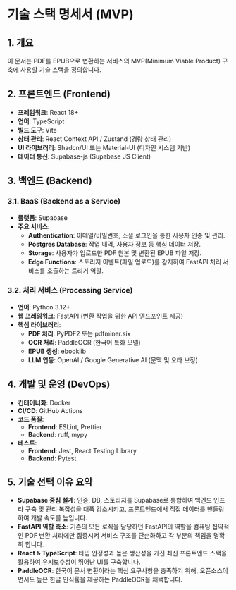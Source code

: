 # 기술 스택 명세서 (MVP)

## 1. 개요
이 문서는 PDF를 EPUB으로 변환하는 서비스의 MVP(Minimum Viable Product) 구축에 사용할 기술 스택을 정의합니다.

## 2. 프론트엔드 (Frontend)
- **프레임워크**: React 18+
- **언어**: TypeScript
- **빌드 도구**: Vite
- **상태 관리**: React Context API / Zustand (경량 상태 관리)
- **UI 라이브러리**: Shadcn/UI 또는 Material-UI (디자인 시스템 기반)
- **데이터 통신**: Supabase-js (Supabase JS Client)

## 3. 백엔드 (Backend)

### 3.1. BaaS (Backend as a Service)
- **플랫폼**: Supabase
- **주요 서비스**:
    - **Authentication**: 이메일/비밀번호, 소셜 로그인을 통한 사용자 인증 및 관리.
    - **Postgres Database**: 작업 내역, 사용자 정보 등 핵심 데이터 저장.
    - **Storage**: 사용자가 업로드한 PDF 원본 및 변환된 EPUB 파일 저장.
    - **Edge Functions**: 스토리지 이벤트(파일 업로드)를 감지하여 FastAPI 처리 서비스를 호출하는 트리거 역할.

### 3.2. 처리 서비스 (Processing Service)
- **언어**: Python 3.12+
- **웹 프레임워크**: FastAPI (변환 작업을 위한 API 엔드포인트 제공)
- **핵심 라이브러리**:
    - **PDF 처리**: PyPDF2 또는 pdfminer.six
    - **OCR 처리**: PaddleOCR (한국어 특화 모델)
    - **EPUB 생성**: ebooklib
    - **LLM 연동**: OpenAI / Google Generative AI (문맥 및 오타 보정)

## 4. 개발 및 운영 (DevOps)
- **컨테이너화**: Docker
- **CI/CD**: GitHub Actions
- **코드 품질**:
    - **Frontend**: ESLint, Prettier
    - **Backend**: ruff, mypy
- **테스트**:
    - **Frontend**: Jest, React Testing Library
    - **Backend**: Pytest

## 5. 기술 선택 이유 요약
- **Supabase 중심 설계**: 인증, DB, 스토리지를 Supabase로 통합하여 백엔드 인프라 구축 및 관리 복잡성을 대폭 감소시키고, 프론트엔드에서 직접 데이터를 핸들링하여 개발 속도를 높입니다.
- **FastAPI 역할 축소**: 기존의 모든 로직을 담당하던 FastAPI의 역할을 컴퓨팅 집약적인 PDF 변환 처리에만 집중시켜 서비스 구조를 단순화하고 각 부분의 책임을 명확히 합니다.
- **React & TypeScript**: 타입 안정성과 높은 생산성을 가진 최신 프론트엔드 스택을 활용하여 유지보수성이 뛰어난 UI를 구축합니다.
- **PaddleOCR**: 한국어 문서 변환이라는 핵심 요구사항을 충족하기 위해, 오픈소스이면서도 높은 한글 인식률을 제공하는 PaddleOCR을 채택합니다.